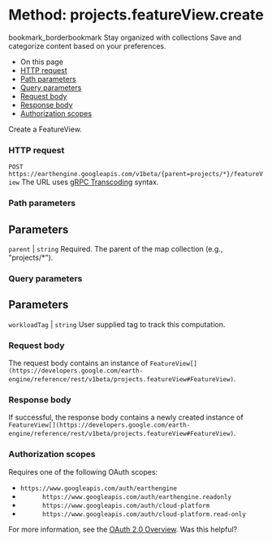  
#  Method: projects.featureView.create 
bookmark_borderbookmark Stay organized with collections  Save and categorize content based on your preferences.
  * On this page
  * [HTTP request](https://developers.google.com/earth-engine/reference/rest/v1beta/projects.featureView/create#http-request)
  * [Path parameters](https://developers.google.com/earth-engine/reference/rest/v1beta/projects.featureView/create#path-parameters)
  * [Query parameters](https://developers.google.com/earth-engine/reference/rest/v1beta/projects.featureView/create#query-parameters)
  * [Request body](https://developers.google.com/earth-engine/reference/rest/v1beta/projects.featureView/create#request-body)
  * [Response body](https://developers.google.com/earth-engine/reference/rest/v1beta/projects.featureView/create#response-body)
  * [Authorization scopes](https://developers.google.com/earth-engine/reference/rest/v1beta/projects.featureView/create#authorization-scopes)


Create a FeatureView.
### HTTP request
`POST https://earthengine.googleapis.com/v1beta/{parent=projects/*}/featureView`
The URL uses [gRPC Transcoding](https://google.aip.dev/127) syntax.
### Path parameters
Parameters  
---  
`parent` |  `string` Required. The parent of the map collection (e.g., "projects/*").  
### Query parameters
Parameters  
---  
`workloadTag` |  `string` User supplied tag to track this computation.  
### Request body
The request body contains an instance of `FeatureView[](https://developers.google.com/earth-engine/reference/rest/v1beta/projects.featureView#FeatureView)`.
### Response body
If successful, the response body contains a newly created instance of `FeatureView[](https://developers.google.com/earth-engine/reference/rest/v1beta/projects.featureView#FeatureView)`.
### Authorization scopes
Requires one of the following OAuth scopes:
  * `https://www.googleapis.com/auth/earthengine`
  * `      https://www.googleapis.com/auth/earthengine.readonly`
  * `      https://www.googleapis.com/auth/cloud-platform`
  * `      https://www.googleapis.com/auth/cloud-platform.read-only`


For more information, see the [OAuth 2.0 Overview](https://developers.google.com/identity/protocols/OAuth2).
Was this helpful?
